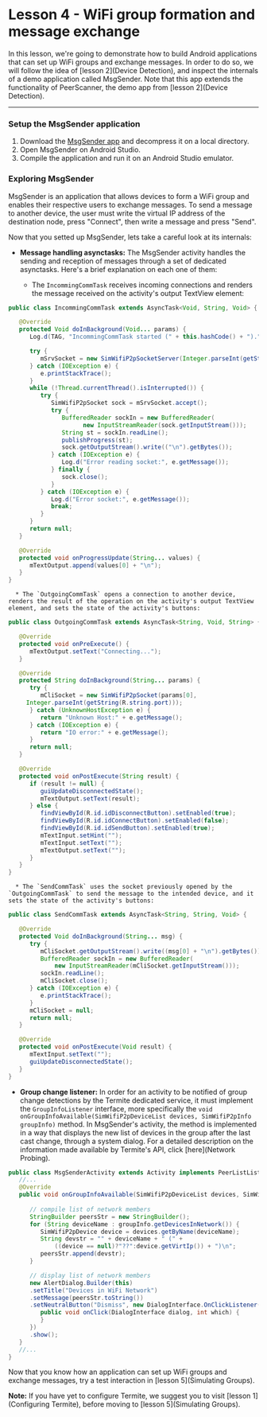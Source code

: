 # Lesson 4 - WiFi group formation and message exchange
In this lesson, we're going to demonstrate how to build Android applications that can set up WiFi groups and exchange messages. In order to do so, we will follow the idea of [lesson 2](Device Detection), and inspect the internals of a demo application called MsgSender. Note that this app extends the functionality of PeerScanner, the demo app from [lesson 2](Device Detection).

***

### Setup the MsgSender application
1. Download the [MsgSender app](http://www.gsd.inesc-id.pt/~wiki/courses/cmu1516/lab04/Termite-WifiP2P-MsgSender-20160329.tgz) and decompress it on a local directory.
2. Open MsgSender on Android Studio.
3. Compile the application and run it on an Android Studio emulator.

### Exploring MsgSender
MsgSender is an application that allows devices to form a WiFi group and enables their respective users to exchange messages. To send a message to another device, the user must write the virtual IP address of the destination node, press "Connect", then write a message and press "Send".

Now that you setted up MsgSender, lets take a careful look at its internals:

   * **Message handling asynctasks:** The MsgSender activity handles the sending and reception of messages through a set of dedicated asynctasks. Here's a brief explanation on each one of them:

      * The `IncommingCommTask` receives incoming connections and renders the message received on the activity's output TextView element:
      
   ```java
   public class IncommingCommTask extends AsyncTask<Void, String, Void> {

      @Override
      protected Void doInBackground(Void... params) {			
         Log.d(TAG, "IncommingCommTask started (" + this.hashCode() + ").");

         try {
            mSrvSocket = new SimWifiP2pSocketServer(Integer.parseInt(getString(R.string.port)));
         } catch (IOException e) {
            e.printStackTrace();
         }
         while (!Thread.currentThread().isInterrupted()) {
            try {
               SimWifiP2pSocket sock = mSrvSocket.accept();
               try {
                  BufferedReader sockIn = new BufferedReader(
                        new InputStreamReader(sock.getInputStream()));
                  String st = sockIn.readLine();
                  publishProgress(st);
                  sock.getOutputStream().write(("\n").getBytes());
               } catch (IOException e) {
                  Log.d("Error reading socket:", e.getMessage());
               } finally {
                  sock.close();
               }
            } catch (IOException e) {
               Log.d("Error socket:", e.getMessage());
               break;
            }
         }
         return null;
      }

      @Override
      protected void onProgressUpdate(String... values) {
         mTextOutput.append(values[0] + "\n");
      }
   }
   ```

      * The `OutgoingCommTask` opens a connection to another device, renders the result of the operation on the activity's output TextView element, and sets the state of the activity's buttons:
      
   ```java
   public class OutgoingCommTask extends AsyncTask<String, Void, String> {

      @Override
      protected void onPreExecute() {
         mTextOutput.setText("Connecting...");
      }

      @Override
      protected String doInBackground(String... params) {
         try {
            mCliSocket = new SimWifiP2pSocket(params[0],
		Integer.parseInt(getString(R.string.port)));
         } catch (UnknownHostException e) {
            return "Unknown Host:" + e.getMessage();
         } catch (IOException e) {
            return "IO error:" + e.getMessage();
         }
         return null;
      }

      @Override
      protected void onPostExecute(String result) {
         if (result != null) {
            guiUpdateDisconnectedState();
            mTextOutput.setText(result);
         } else {
            findViewById(R.id.idDisconnectButton).setEnabled(true);
            findViewById(R.id.idConnectButton).setEnabled(false);
            findViewById(R.id.idSendButton).setEnabled(true);
            mTextInput.setHint("");
            mTextInput.setText("");
            mTextOutput.setText("");
         }
      }
   }
   ```

      * The `SendCommTask` uses the socket previously opened by the `OutgoingCommTask` to send the message to the intended device, and it sets the state of the activity's buttons:
      
   ```java
   public class SendCommTask extends AsyncTask<String, String, Void> {

      @Override
      protected Void doInBackground(String... msg) {
         try {
            mCliSocket.getOutputStream().write((msg[0] + "\n").getBytes());
            BufferedReader sockIn = new BufferedReader(
                new InputStreamReader(mCliSocket.getInputStream()));
            sockIn.readLine();
            mCliSocket.close();
         } catch (IOException e) {
            e.printStackTrace();
         }
         mCliSocket = null;
         return null;
      }

      @Override
      protected void onPostExecute(Void result) {
         mTextInput.setText("");
         guiUpdateDisconnectedState();
      }
   }
   ```

   * **Group change listener:** In order for an activity to be notified of group change detections by the Termite dedicated service, it must implement the `GroupInfoListener` interface, more specifically the `void onGroupInfoAvailable(SimWifiP2pDeviceList devices, SimWifiP2pInfo groupInfo)` method. In MsgSender's activity, the method is implemented in a way that displays the new list of devices in the group after the last cast change, through a system dialog. For a detailed description on the information made available by Termite's API, click [here](Network Probing).
   
   ```java
   public class MsgSenderActivity extends Activity implements PeerListListener, GroupInfoListener {
      //...
      @Override
      public void onGroupInfoAvailable(SimWifiP2pDeviceList devices, SimWifiP2pInfo groupInfo) {
		
         // compile list of network members
         StringBuilder peersStr = new StringBuilder();
         for (String deviceName : groupInfo.getDevicesInNetwork()) {
            SimWifiP2pDevice device = devices.getByName(deviceName);
            String devstr = "" + deviceName + " (" + 
                ((device == null)?"??":device.getVirtIp()) + ")\n";
            peersStr.append(devstr);
         }

         // display list of network members
         new AlertDialog.Builder(this)
         .setTitle("Devices in WiFi Network")
         .setMessage(peersStr.toString())
         .setNeutralButton("Dismiss", new DialogInterface.OnClickListener() {
            public void onClick(DialogInterface dialog, int which) { 
            }
         })
         .show();
      }
      //...
   }
   ```

Now that you know how an application can set up WiFi groups and exchange messages, try a test interaction in [lesson 5](Simulating Groups).

**Note:** If you have yet to configure Termite, we suggest you to visit [lesson 1](Configuring Termite), before moving to [lesson 5](Simulating Groups).
